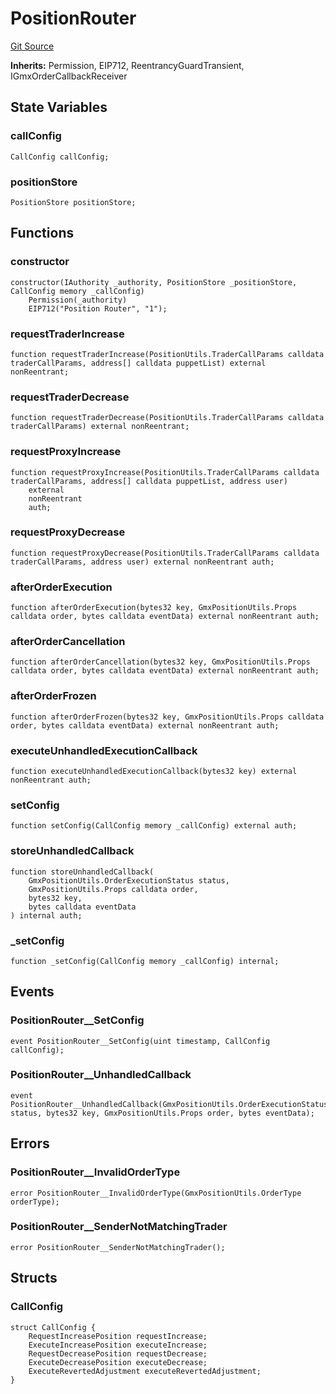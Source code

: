 # PositionRouter
[Git Source](https://github.com/GMX-Blueberry-Club/puppet-contracts/blob/9c0e4bd812e2fadc24247bdb9759d2c34c92a190/src/PositionRouter.sol)

**Inherits:**
Permission, EIP712, ReentrancyGuardTransient, IGmxOrderCallbackReceiver


## State Variables
### callConfig

```solidity
CallConfig callConfig;
```


### positionStore

```solidity
PositionStore positionStore;
```


## Functions
### constructor


```solidity
constructor(IAuthority _authority, PositionStore _positionStore, CallConfig memory _callConfig)
    Permission(_authority)
    EIP712("Position Router", "1");
```

### requestTraderIncrease


```solidity
function requestTraderIncrease(PositionUtils.TraderCallParams calldata traderCallParams, address[] calldata puppetList) external nonReentrant;
```

### requestTraderDecrease


```solidity
function requestTraderDecrease(PositionUtils.TraderCallParams calldata traderCallParams) external nonReentrant;
```

### requestProxyIncrease


```solidity
function requestProxyIncrease(PositionUtils.TraderCallParams calldata traderCallParams, address[] calldata puppetList, address user)
    external
    nonReentrant
    auth;
```

### requestProxyDecrease


```solidity
function requestProxyDecrease(PositionUtils.TraderCallParams calldata traderCallParams, address user) external nonReentrant auth;
```

### afterOrderExecution


```solidity
function afterOrderExecution(bytes32 key, GmxPositionUtils.Props calldata order, bytes calldata eventData) external nonReentrant auth;
```

### afterOrderCancellation


```solidity
function afterOrderCancellation(bytes32 key, GmxPositionUtils.Props calldata order, bytes calldata eventData) external nonReentrant auth;
```

### afterOrderFrozen


```solidity
function afterOrderFrozen(bytes32 key, GmxPositionUtils.Props calldata order, bytes calldata eventData) external nonReentrant auth;
```

### executeUnhandledExecutionCallback


```solidity
function executeUnhandledExecutionCallback(bytes32 key) external nonReentrant auth;
```

### setConfig


```solidity
function setConfig(CallConfig memory _callConfig) external auth;
```

### storeUnhandledCallback


```solidity
function storeUnhandledCallback(
    GmxPositionUtils.OrderExecutionStatus status,
    GmxPositionUtils.Props calldata order,
    bytes32 key,
    bytes calldata eventData
) internal auth;
```

### _setConfig


```solidity
function _setConfig(CallConfig memory _callConfig) internal;
```

## Events
### PositionRouter__SetConfig

```solidity
event PositionRouter__SetConfig(uint timestamp, CallConfig callConfig);
```

### PositionRouter__UnhandledCallback

```solidity
event PositionRouter__UnhandledCallback(GmxPositionUtils.OrderExecutionStatus status, bytes32 key, GmxPositionUtils.Props order, bytes eventData);
```

## Errors
### PositionRouter__InvalidOrderType

```solidity
error PositionRouter__InvalidOrderType(GmxPositionUtils.OrderType orderType);
```

### PositionRouter__SenderNotMatchingTrader

```solidity
error PositionRouter__SenderNotMatchingTrader();
```

## Structs
### CallConfig

```solidity
struct CallConfig {
    RequestIncreasePosition requestIncrease;
    ExecuteIncreasePosition executeIncrease;
    RequestDecreasePosition requestDecrease;
    ExecuteDecreasePosition executeDecrease;
    ExecuteRevertedAdjustment executeRevertedAdjustment;
}
```


